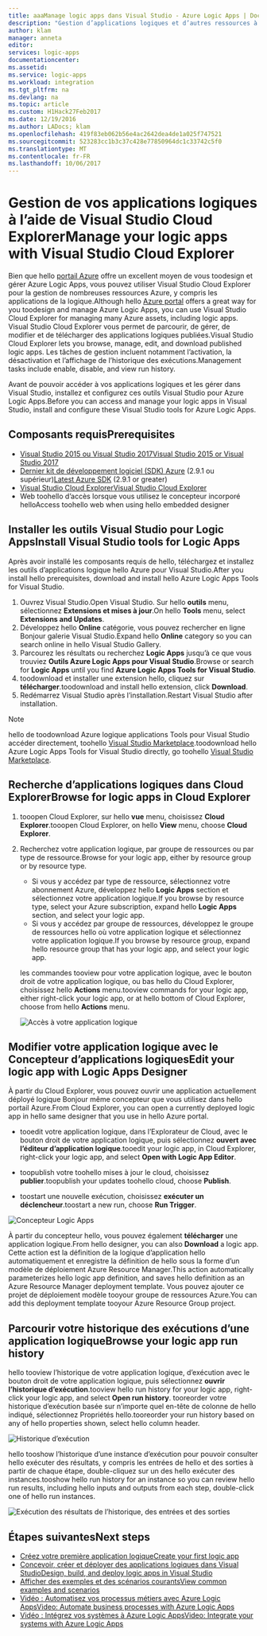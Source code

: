 ```yaml
---
title: aaaManage logic apps dans Visual Studio - Azure Logic Apps | Documents Microsoft
description: "Gestion d’applications logiques et d’autres ressources à l’aide de Visual Studio Cloud Explorer"
author: klam
manager: anneta
editor: 
services: logic-apps
documentationcenter: 
ms.assetid: 
ms.service: logic-apps
ms.workload: integration
ms.tgt_pltfrm: na
ms.devlang: na
ms.topic: article
ms.custom: H1Hack27Feb2017
ms.date: 12/19/2016
ms.author: LADocs; klam
ms.openlocfilehash: 419f83eb062b56e4ac2642dea4de1a025f747521
ms.sourcegitcommit: 523283cc1b3c37c428e77850964dc1c33742c5f0
ms.translationtype: MT
ms.contentlocale: fr-FR
ms.lasthandoff: 10/06/2017
---
```

# <a name="manage-your-logic-apps-with-visual-studio-cloud-explorer"></a><span data-ttu-id="0e444-103">Gestion de vos applications logiques à l’aide de Visual Studio Cloud Explorer</span><span class="sxs-lookup"><span data-stu-id="0e444-103">Manage your logic apps with Visual Studio Cloud Explorer</span></span>

<span data-ttu-id="0e444-104">Bien que hello [portail Azure](https://portal.azure.com/) offre un excellent moyen de vous toodesign et gérer Azure Logic Apps, vous pouvez utiliser Visual Studio Cloud Explorer pour la gestion de nombreuses ressources Azure, y compris les applications de la logique.</span><span class="sxs-lookup"><span data-stu-id="0e444-104">Although hello [Azure portal](https://portal.azure.com/) offers a great way for you toodesign and manage Azure Logic Apps, you can use Visual Studio Cloud Explorer for managing many Azure assets, including logic apps.</span></span> <span data-ttu-id="0e444-105">Visual Studio Cloud Explorer vous permet de parcourir, de gérer, de modifier et de télécharger des applications logiques publiées.</span><span class="sxs-lookup"><span data-stu-id="0e444-105">Visual Studio Cloud Explorer lets you browse, manage, edit, and download published logic apps.</span></span> <span data-ttu-id="0e444-106">Les tâches de gestion incluent notamment l’activation, la désactivation et l’affichage de l’historique des exécutions.</span><span class="sxs-lookup"><span data-stu-id="0e444-106">Management tasks include enable, disable, and view run history.</span></span> 

<span data-ttu-id="0e444-107">Avant de pouvoir accéder à vos applications logiques et les gérer dans Visual Studio, installez et configurez ces outils Visual Studio pour Azure Logic Apps.</span><span class="sxs-lookup"><span data-stu-id="0e444-107">Before you can access and manage your logic apps in Visual Studio, install and configure these Visual Studio tools for Azure Logic Apps.</span></span> 

## <a name="prerequisites"></a><span data-ttu-id="0e444-108">Composants requis</span><span class="sxs-lookup"><span data-stu-id="0e444-108">Prerequisites</span></span>

* [<span data-ttu-id="0e444-109">Visual Studio 2015 ou Visual Studio 2017</span><span class="sxs-lookup"><span data-stu-id="0e444-109">Visual Studio 2015 or Visual Studio 2017</span></span>](https://www.visualstudio.com/downloads/download-visual-studio-vs.aspx)
* <span data-ttu-id="0e444-110">[Dernier kit de développement logiciel (SDK) Azure](https://azure.microsoft.com/downloads/) (2.9.1 ou supérieur)</span><span class="sxs-lookup"><span data-stu-id="0e444-110">[Latest Azure SDK](https://azure.microsoft.com/downloads/) (2.9.1 or greater)</span></span>
* [<span data-ttu-id="0e444-111">Visual Studio Cloud Explorer</span><span class="sxs-lookup"><span data-stu-id="0e444-111">Visual Studio Cloud Explorer</span></span>](https://marketplace.visualstudio.com/items?itemName=MicrosoftCloudExplorer.CloudExplorerforVisualStudio2015)
* <span data-ttu-id="0e444-112">Web toohello d’accès lorsque vous utilisez le concepteur incorporé hello</span><span class="sxs-lookup"><span data-stu-id="0e444-112">Access toohello web when using hello embedded designer</span></span>

## <a name="install-visual-studio-tools-for-logic-apps"></a><span data-ttu-id="0e444-113">Installer les outils Visual Studio pour Logic Apps</span><span class="sxs-lookup"><span data-stu-id="0e444-113">Install Visual Studio tools for Logic Apps</span></span>

<span data-ttu-id="0e444-114">Après avoir installé les composants requis de hello, téléchargez et installez les outils d’applications logique hello Azure pour Visual Studio.</span><span class="sxs-lookup"><span data-stu-id="0e444-114">After you install hello prerequisites, download and install hello Azure Logic Apps Tools for Visual Studio.</span></span>

1. <span data-ttu-id="0e444-115">Ouvrez Visual Studio.</span><span class="sxs-lookup"><span data-stu-id="0e444-115">Open Visual Studio.</span></span> <span data-ttu-id="0e444-116">Sur hello **outils** menu, sélectionnez **Extensions et mises à jour**.</span><span class="sxs-lookup"><span data-stu-id="0e444-116">On hello **Tools** menu, select **Extensions and Updates**.</span></span>
2. <span data-ttu-id="0e444-117">Développez hello **Online** catégorie, vous pouvez rechercher en ligne Bonjour galerie Visual Studio.</span><span class="sxs-lookup"><span data-stu-id="0e444-117">Expand hello **Online** category so you can search online in hello Visual Studio Gallery.</span></span>
3. <span data-ttu-id="0e444-118">Parcourez les résultats ou recherchez **Logic Apps** jusqu’à ce que vous trouviez **Outils Azure Logic Apps pour Visual Studio**.</span><span class="sxs-lookup"><span data-stu-id="0e444-118">Browse or search for **Logic Apps** until you find **Azure Logic Apps Tools for Visual Studio**.</span></span>
4. <span data-ttu-id="0e444-119">toodownload et installer une extension hello, cliquez sur **télécharger**.</span><span class="sxs-lookup"><span data-stu-id="0e444-119">toodownload and install hello extension, click **Download**.</span></span>
5. <span data-ttu-id="0e444-120">Redémarrez Visual Studio après l’installation.</span><span class="sxs-lookup"><span data-stu-id="0e444-120">Restart Visual Studio after installation.</span></span>

> [!NOTE]
> <span data-ttu-id="0e444-121">hello de toodownload Azure logique applications Tools pour Visual Studio accéder directement, toohello [Visual Studio Marketplace](https://visualstudiogallery.msdn.microsoft.com/e25ad307-46cf-412e-8ba5-5b555d53d2d9).</span><span class="sxs-lookup"><span data-stu-id="0e444-121">toodownload hello Azure Logic Apps Tools for Visual Studio directly, go toohello [Visual Studio Marketplace](https://visualstudiogallery.msdn.microsoft.com/e25ad307-46cf-412e-8ba5-5b555d53d2d9).</span></span>

## <a name="browse-for-logic-apps-in-cloud-explorer"></a><span data-ttu-id="0e444-122">Recherche d’applications logiques dans Cloud Explorer</span><span class="sxs-lookup"><span data-stu-id="0e444-122">Browse for logic apps in Cloud Explorer</span></span>

1.  <span data-ttu-id="0e444-123">tooopen Cloud Explorer, sur hello **vue** menu, choisissez **Cloud Explorer**.</span><span class="sxs-lookup"><span data-stu-id="0e444-123">tooopen Cloud Explorer, on hello **View** menu, choose **Cloud Explorer**.</span></span>
2.  <span data-ttu-id="0e444-124">Recherchez votre application logique, par groupe de ressources ou par type de ressource.</span><span class="sxs-lookup"><span data-stu-id="0e444-124">Browse for your logic app, either by resource group or by resource type.</span></span> 

    * <span data-ttu-id="0e444-125">Si vous y accédez par type de ressource, sélectionnez votre abonnement Azure, développez hello **Logic Apps** section et sélectionnez votre application logique.</span><span class="sxs-lookup"><span data-stu-id="0e444-125">If you browse by resource type, select your Azure subscription, expand hello **Logic Apps** section, and select your logic app.</span></span> 
    * <span data-ttu-id="0e444-126">Si vous y accédez par groupe de ressources, développez le groupe de ressources hello où votre application logique et sélectionnez votre application logique.</span><span class="sxs-lookup"><span data-stu-id="0e444-126">If you browse by resource group, expand hello resource group that has your logic app, and select your logic app.</span></span>

    <span data-ttu-id="0e444-127">les commandes tooview pour votre application logique, avec le bouton droit de votre application logique, ou bas hello du Cloud Explorer, choisissez hello **Actions** menu.</span><span class="sxs-lookup"><span data-stu-id="0e444-127">tooview commands for your logic app, either right-click your logic app, or at hello bottom of Cloud Explorer, choose from hello **Actions** menu.</span></span>

    ![Accès à votre application logique](./media/logic-apps-manage-from-vs/browse.png)

## <a name="edit-your-logic-app-with-logic-apps-designer"></a><span data-ttu-id="0e444-129">Modifier votre application logique avec le Concepteur d’applications logiques</span><span class="sxs-lookup"><span data-stu-id="0e444-129">Edit your logic app with Logic Apps Designer</span></span>

<span data-ttu-id="0e444-130">À partir du Cloud Explorer, vous pouvez ouvrir une application actuellement déployé logique Bonjour même concepteur que vous utilisez dans hello portail Azure.</span><span class="sxs-lookup"><span data-stu-id="0e444-130">From Cloud Explorer, you can open a currently deployed logic app in hello same designer that you use in hello Azure portal.</span></span> 

* <span data-ttu-id="0e444-131">tooedit votre application logique, dans l’Explorateur de Cloud, avec le bouton droit de votre application logique, puis sélectionnez **ouvert avec l’éditeur d’application logique**.</span><span class="sxs-lookup"><span data-stu-id="0e444-131">tooedit your logic app, in Cloud Explorer, right-click your logic app, and select **Open with Logic App Editor**.</span></span> 

* <span data-ttu-id="0e444-132">toopublish votre toohello mises à jour le cloud, choisissez **publier**.</span><span class="sxs-lookup"><span data-stu-id="0e444-132">toopublish your updates toohello cloud, choose **Publish**.</span></span> 

* <span data-ttu-id="0e444-133">toostart une nouvelle exécution, choisissez **exécuter un déclencheur**.</span><span class="sxs-lookup"><span data-stu-id="0e444-133">toostart a new run, choose **Run Trigger**.</span></span>

![Concepteur Logic Apps](./media/logic-apps-manage-from-vs/designer.png)

<span data-ttu-id="0e444-135">À partir du concepteur hello, vous pouvez également **télécharger** une application logique.</span><span class="sxs-lookup"><span data-stu-id="0e444-135">From hello designer, you can also **Download** a logic app.</span></span> <span data-ttu-id="0e444-136">Cette action est la définition de la logique d’application hello automatiquement et enregistre la définition de hello sous la forme d’un modèle de déploiement Azure Resource Manager.</span><span class="sxs-lookup"><span data-stu-id="0e444-136">This action automatically parameterizes hello logic app definition, and saves hello definition as an Azure Resource Manager deployment template.</span></span> <span data-ttu-id="0e444-137">Vous pouvez ajouter ce projet de déploiement modèle tooyour groupe de ressources Azure.</span><span class="sxs-lookup"><span data-stu-id="0e444-137">You can add this deployment template tooyour Azure Resource Group project.</span></span>

## <a name="browse-your-logic-app-run-history"></a><span data-ttu-id="0e444-138">Parcourir votre historique des exécutions d’une application logique</span><span class="sxs-lookup"><span data-stu-id="0e444-138">Browse your logic app run history</span></span>

<span data-ttu-id="0e444-139">hello tooview l’historique de votre application logique, d’exécution avec le bouton droit de votre application logique, puis sélectionnez **ouvrir l’historique d’exécution**.</span><span class="sxs-lookup"><span data-stu-id="0e444-139">tooview hello run history for your logic app, right-click your logic app, and select **Open run history**.</span></span> <span data-ttu-id="0e444-140">tooreorder votre historique d’exécution basée sur n’importe quel en-tête de colonne de hello indiqué, sélectionnez Propriétés hello.</span><span class="sxs-lookup"><span data-stu-id="0e444-140">tooreorder your run history based on any of hello properties shown, select hello column header.</span></span>

![Historique d’exécution](media/logic-apps-manage-from-vs/runs.png)

<span data-ttu-id="0e444-142">hello tooshow l’historique d’une instance d’exécution pour pouvoir consulter hello exécuter des résultats, y compris les entrées de hello et des sorties à partir de chaque étape, double-cliquez sur un des hello exécuter des instances.</span><span class="sxs-lookup"><span data-stu-id="0e444-142">tooshow hello run history for an instance so you can review hello run results, including hello inputs and outputs from each step, double-click one of hello run instances.</span></span>

![Exécution des résultats de l’historique, des entrées et des sorties](./media/logic-apps-manage-from-vs/history.png)

## <a name="next-steps"></a><span data-ttu-id="0e444-144">Étapes suivantes</span><span class="sxs-lookup"><span data-stu-id="0e444-144">Next steps</span></span>

* [<span data-ttu-id="0e444-145">Créez votre première application logique</span><span class="sxs-lookup"><span data-stu-id="0e444-145">Create your first logic app</span></span>](logic-apps-create-a-logic-app.md)
* [<span data-ttu-id="0e444-146">Concevoir, créer et déployer des applications logiques dans Visual Studio</span><span class="sxs-lookup"><span data-stu-id="0e444-146">Design, build, and deploy logic apps in Visual Studio</span></span>](logic-apps-deploy-from-vs.md)
* [<span data-ttu-id="0e444-147">Afficher des exemples et des scénarios courants</span><span class="sxs-lookup"><span data-stu-id="0e444-147">View common examples and scenarios</span></span>](logic-apps-examples-and-scenarios.md)
* [<span data-ttu-id="0e444-148">Vidéo : Automatisez vos processus métiers avec Azure Logic Apps</span><span class="sxs-lookup"><span data-stu-id="0e444-148">Video: Automate business processes with Azure Logic Apps</span></span>](http://channel9.msdn.com/Events/Build/2016/T694)
* [<span data-ttu-id="0e444-149">Vidéo : Intégrez vos systèmes à Azure Logic Apps</span><span class="sxs-lookup"><span data-stu-id="0e444-149">Video: Integrate your systems with Azure Logic Apps</span></span>](http://channel9.msdn.com/Events/Build/2016/P462)
